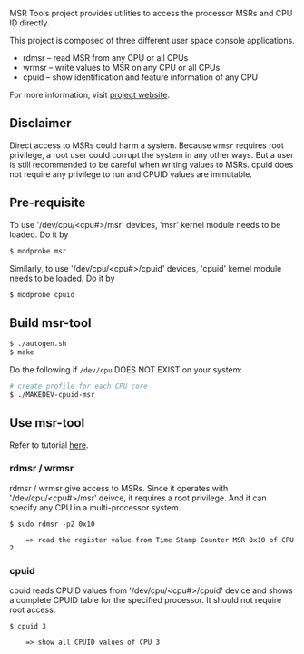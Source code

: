
MSR Tools project provides utilities to access the processor MSRs and CPU ID directly.

This project is composed of three different user space console applications.

* rdmsr – read MSR from any CPU or all CPUs
* wrmsr – write values to MSR on any CPU or all CPUs
* cpuid – show identification and feature information of any CPU

For more information, visit [project website](https://01.org/zh/msr-tools/overview?langredirect=1).

## Disclaimer

Direct access to MSRs could harm a system. Because `wrmsr` requires root privilege, a root user could corrupt the system in any other ways. But a user is still recommended to be careful when writing values to MSRs. cpuid does not require any privilege to run and CPUID values are immutable.

## Pre-requisite

To use '/dev/cpu/<cpu#>/msr' devices, 'msr' kernel module needs to be loaded. Do it by

```sh
$ modprobe msr
```

Similarly, to use '/dev/cpu/<cpu#>/cpuid' devices, 'cpuid' kernel module needs to be loaded. Do it by

```sh
$ modprobe cpuid
```

## Build msr-tool
```sh
$ ./autogen.sh
$ make
```

Do the following if `/dev/cpu` DOES NOT EXIST on your system:

```sh
# create profile for each CPU core
$ ./MAKEDEV-cpuid-msr
```

## Use msr-tool

Refer to tutorial [here](https://01.org/zh/msr-tools/overview?langredirect=1).

### rdmsr / wrmsr

rdmsr / wrmsr give access to MSRs. Since it operates with '/dev/cpu/<cpu#>/msr' deivce, it requires a root privilege. And it can specify any CPU in a multi-processor system.

```
$ sudo rdmsr -p2 0x10

    => read the register value from Time Stamp Counter MSR 0x10 of CPU 2
```

### cpuid

cpuid reads CPUID values from '/dev/cpu/<cpu#>/cpuid' device and shows a complete CPUID table for the specified processor. It should not require root access.

```
$ cpuid 3

	=> show all CPUID values of CPU 3
```